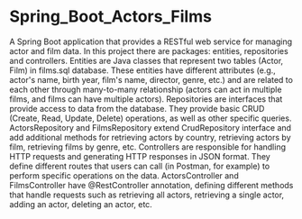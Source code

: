 # Spring_Boot_Actors_Films
A Spring Boot application that provides a RESTful web service for managing actor and film data. In this project there are packages: entities,
repositories and controllers. Entities are Java classes that represent two tables (Actor, Film) in films.sql database. These entities have 
different attributes (e.g., actor's name, birth year, film's name, director, genre, etc.) and are related to each other through many-to-many 
relationship (actors can act in multiple films, and films can have multiple actors). Repositories are interfaces that provide access 
to data from the database. They provide basic CRUD (Create, Read, Update, Delete) operations, as well as other specific queries.
ActorsRepository and FilmsRepository extend CrudRepository interface and add additional methods for retrieving actors by country,
retrieving actors by film, retrieving films by genre, etc. Controllers are responsible for handling HTTP requests and generating HTTP responses in JSON format. They define different routes that users can call (in Postman, for example) to perform specific operations on the data. ActorsController and FilmsController have @RestController annotation, defining different methods that handle requests such as retrieving all actors, retrieving a single actor, adding an actor, deleting an actor, etc.

